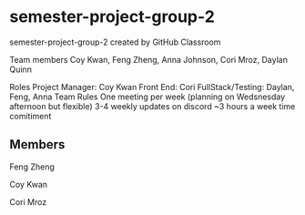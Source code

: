 # semester-project-group-2
semester-project-group-2 created by GitHub Classroom

Team members
  Coy Kwan, Feng Zheng, Anna Johnson, Cori Mroz, Daylan Quinn
  
Roles
  Project Manager: Coy Kwan
  Front End: Cori 
  FullStack/Testing: Daylan, Feng, Anna
Team Rules
  One meeting per week (planning on Wedsnesday afternoon but flexible)
  3-4 weekly updates on discord 
  ~3 hours a week time comitiment
  
## Members
  Feng Zheng
  
  Coy Kwan
  
  Cori Mroz
